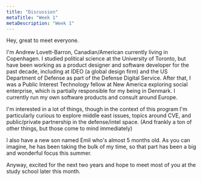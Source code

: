 ```yaml
---
title: "Discussion"
metaTitle: "Week 1"
metaDescription: "Week 1"
---
```


Hey, great to meet everyone.

I'm Andrew Lovett-Barron, Canadian/American currently living in Copenhagen. I studied political science at the University of Toronto, but have been working as a product designer and software developer for the past decade, including at IDEO (a global design firm) and the US Department of Defense as part of the Defense Digital Service. After that, I was a Public Interest Technology fellow at New America exploring social enterprise, which is partially responsible for my being in Denmark. I currently run my own software products and consult around Europe.

I'm interested in a lot of things, though in the context of this program I'm particularly curious to explore middle east issues, topics around CVE, and public/private partnership in the defense/intel space. (And frankly a ton of other things, but those come to mind immediately)

I also have a new son named Emil who's almost 5 months old. As you can imagine, he has been taking the bulk of my time, so that part has been a big and wonderful focus this summer.

Anyway, excited for the next two years and hope to meet most of you at the study school later this month.
